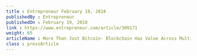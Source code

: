 ```yaml
---
title : Entrepreneur February 19, 2018
publishedBy : Entrepreneur
publishedOn : February 19, 2018
link : https://www.entrepreneur.com/article/309171
weight: 65
articleName : More Than Just Bitcoin- Blockchain Has Value Across Multiple Industries
class : pressArticle
---
```


